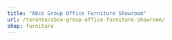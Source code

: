 ```yaml
---
title: "Abco Group Office Furniture Showroom"
url: /toronto/abco-group-office-furniture-showroom/
shop: furniture
---
```

